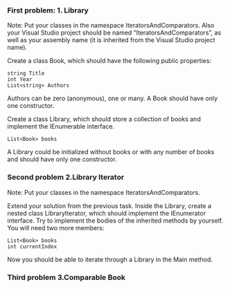 ### First problem:  1.	Library

Note: Put your classes in the namespace IteratorsAndComparators. Also your Visual Studio project should be named “IteratorsAndComparators”, as well as your assembly name (it is inherited from the Visual Studio project name).

Create a class Book, which should have the following public properties:

	string Title
	int Year
	List<string> Authors

Authors can be zero (anonymous), one or many. A Book should have only one constructor.

Create a class Library, which should store a collection of books and implement the IEnumerable<Book> interface. 
	
	List<Book> books
	
A Library could be initialized without books or with any number of books and should have only one constructor.

### Second problem  2.Library Iterator

Note: Put your classes in the namespace IteratorsAndComparators.
	
Extend your solution from the previous task. Inside the Library, create a nested class LibraryIterator, which should implement the IEnumerator<Book> interface. Try to implement the bodies of the inherited methods by yourself. You will need two more members:

	List<Book> books
	int currentIndex
	
Now you should be able to iterate through a Library in the Main method.

### Third problem 3.Comparable Book
